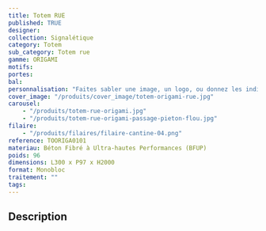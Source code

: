 ```yaml
---
title: Totem RUE
published: TRUE
designer:
collection: Signalétique
category: Totem
sub_category: Totem rue
gamme: ORIGAMI
motifs:
portes:
bal:
personnalisation: "Faites sabler une image, un logo, ou donnez les indications que vous souhaitez."
cover_image: "/produits/cover_image/totem-origami-rue.jpg"
carousel:
    - "/produits/totem-rue-origami.jpg"
    - "/produits/totem-rue-origami-passage-pieton-flou.jpg"
filaire:
    - "/produits/filaires/filaire-cantine-04.png"
reference: TOORIGA0101
materiau: Béton Fibré à Ultra-hautes Performances (BFUP)
poids: 96
dimensions: L300 x P97 x H2000
format: Monobloc
traitement: ""
tags:
---
```


## Description
